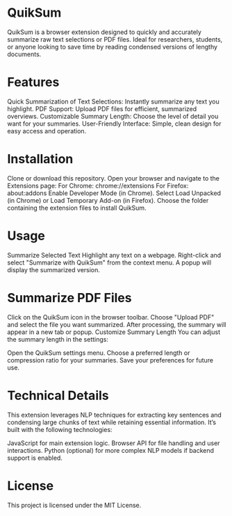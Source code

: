 # QuikSum
QuikSum is a browser extension designed to quickly and accurately summarize raw text selections or PDF files. Ideal for researchers, students, or anyone looking to save time by reading condensed versions of lengthy documents.

# Features
Quick Summarization of Text Selections: Instantly summarize any text you highlight.
PDF Support: Upload PDF files for efficient, summarized overviews.
Customizable Summary Length: Choose the level of detail you want for your summaries.
User-Friendly Interface: Simple, clean design for easy access and operation.
# Installation
Clone or download this repository.
Open your browser and navigate to the Extensions page:
For Chrome: chrome://extensions
For Firefox: about:addons
Enable Developer Mode (in Chrome).
Select Load Unpacked (in Chrome) or Load Temporary Add-on (in Firefox).
Choose the folder containing the extension files to install QuikSum.
# Usage
Summarize Selected Text
Highlight any text on a webpage.
Right-click and select "Summarize with QuikSum" from the context menu.
A popup will display the summarized version.
# Summarize PDF Files
Click on the QuikSum icon in the browser toolbar.
Choose "Upload PDF" and select the file you want summarized.
After processing, the summary will appear in a new tab or popup.
Customize Summary Length
You can adjust the summary length in the settings:

Open the QuikSum settings menu.
Choose a preferred length or compression ratio for your summaries.
Save your preferences for future use.
# Technical Details
This extension leverages NLP techniques for extracting key sentences and condensing large chunks of text while retaining essential information. It’s built with the following technologies:

JavaScript for main extension logic.
Browser API for file handling and user interactions.
Python (optional) for more complex NLP models if backend support is enabled.

# License
This project is licensed under the MIT License.
